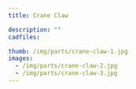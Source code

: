 ```yaml
---
title: Crane Claw

description: ""
cadfiles:

thumb: /img/parts/crane-claw-1.jpg
images:
  - /img/parts/crane-claw-2.jpg
  - /img/parts/crane-claw-3.jpg
---
```

